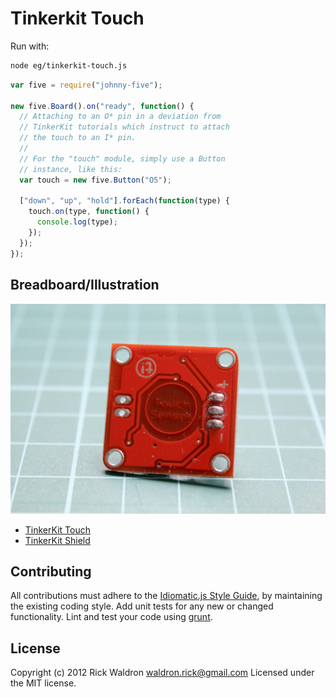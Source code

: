 # Tinkerkit Touch

Run with:
```bash
node eg/tinkerkit-touch.js
```


```javascript
var five = require("johnny-five");

new five.Board().on("ready", function() {
  // Attaching to an O* pin in a deviation from
  // TinkerKit tutorials which instruct to attach
  // the touch to an I* pin.
  //
  // For the "touch" module, simply use a Button
  // instance, like this:
  var touch = new five.Button("O5");

  ["down", "up", "hold"].forEach(function(type) {
    touch.on(type, function() {
      console.log(type);
    });
  });
});


```


## Breadboard/Illustration


![docs/breadboard/tinkerkit-touch.png](breadboard/tinkerkit-touch.png)



- [TinkerKit Touch](http://www.tinkerkit.com/touch/)
- [TinkerKit Shield](http://www.tinkerkit.com/shield/)





## Contributing
All contributions must adhere to the [Idiomatic.js Style Guide](https://github.com/rwldrn/idiomatic.js),
by maintaining the existing coding style. Add unit tests for any new or changed functionality. Lint and test your code using [grunt](https://github.com/cowboy/grunt).

## License
Copyright (c) 2012 Rick Waldron <waldron.rick@gmail.com>
Licensed under the MIT license.
